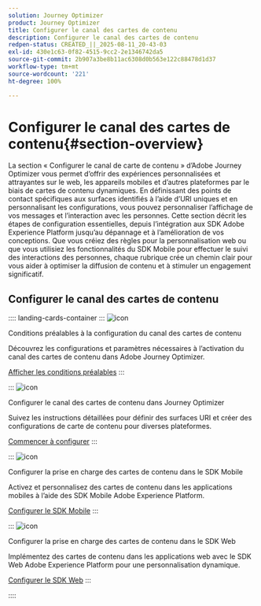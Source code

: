 ```yaml
---
solution: Journey Optimizer
product: Journey Optimizer
title: Configurer le canal des cartes de contenu
description: Configurer le canal des cartes de contenu
redpen-status: CREATED_||_2025-08-11_20-43-03
exl-id: 430e1c63-0f82-4515-9cc2-2e1346742da5
source-git-commit: 2b907a3be8b11ac6308d0b563e122c88478d1d37
workflow-type: tm+mt
source-wordcount: '221'
ht-degree: 100%

---
```


# Configurer le canal des cartes de contenu{#section-overview}

La section « Configurer le canal de carte de contenu » d’Adobe Journey Optimizer vous permet d’offrir des expériences personnalisées et attrayantes sur le web, les appareils mobiles et d’autres plateformes par le biais de cartes de contenu dynamiques. En définissant des points de contact spécifiques aux surfaces identifiés à l’aide d’URI uniques et en personnalisant les configurations, vous pouvez personnaliser l’affichage de vos messages et l’interaction avec les personnes. Cette section décrit les étapes de configuration essentielles, depuis l’intégration aux SDK Adobe Experience Platform jusqu’au dépannage et à l’amélioration de vos conceptions. Que vous créiez des règles pour la personnalisation web ou que vous utilisiez les fonctionnalités du SDK Mobile pour effectuer le suivi des interactions des personnes, chaque rubrique crée un chemin clair pour vous aider à optimiser la diffusion de contenu et à stimuler un engagement significatif.

## Configurer le canal des cartes de contenu

:::: landing-cards-container
:::
![icon](https://cdn.experienceleague.adobe.com/icons/gear.svg?lang=fr)

Conditions préalables à la configuration du canal des cartes de contenu

Découvrez les configurations et paramètres nécessaires à l’activation du canal des cartes de contenu dans Adobe Journey Optimizer.

[Afficher les conditions préalables](../using/content-card/content-card-configuration-prereq.md)
:::

:::
![icon](https://cdn.experienceleague.adobe.com/icons/circle-play.svg?lang=fr)

Configurer le canal des cartes de contenu dans Journey Optimizer

Suivez les instructions détaillées pour définir des surfaces URI et créer des configurations de carte de contenu pour diverses plateformes.

[Commencer à configurer](../using/content-card/content-card-configuration.md)
:::

:::
![icon](https://cdn.experienceleague.adobe.com/icons/code-branch.svg?lang=fr)

Configurer la prise en charge des cartes de contenu dans le SDK Mobile

Activez et personnalisez des cartes de contenu dans les applications mobiles à l’aide des SDK Mobile Adobe Experience Platform.

[Configurer le SDK Mobile](../using/content-card/content-card-lp.md)
:::

:::
![icon](https://cdn.experienceleague.adobe.com/icons/code-branch.svg?lang=fr)

Configurer la prise en charge des cartes de contenu dans le SDK Web

Implémentez des cartes de contenu dans les applications web avec le SDK Web Adobe Experience Platform pour une personnalisation dynamique.

[Configurer le SDK Web](../using/content-card/content-card-configuration-sdk.md)
:::

::::
